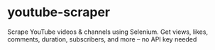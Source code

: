 # youtube-scraper
 Scrape YouTube videos &amp; channels using Selenium. Get views, likes, comments, duration, subscribers, and more – no API key needed
